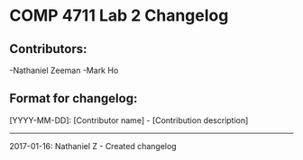 # COMP 4711 Lab 2 Changelog

## Contributors:
-Nathaniel Zeeman
-Mark Ho

## Format for changelog:
[YYYY-MM-DD]: [Contributor name] - [Contribution description]

---

2017-01-16: Nathaniel Z - Created changelog
